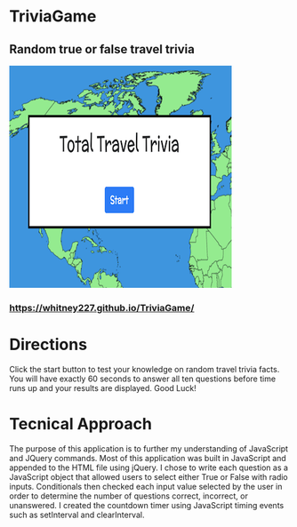 # TriviaGame
## Random true or false travel trivia 
![screenshot](/assets/images/travel-trivia.png)
### <https://whitney227.github.io/TriviaGame/>

# Directions
Click the start button to test your knowledge on random travel trivia facts.  You will have exactly 60 seconds to answer all ten questions before time runs up and your results are displayed.  Good Luck!

# Tecnical Approach
The purpose of this application is to further my understanding of JavaScript and JQuery commands.  Most of this application was built in JavaScript and appended to the HTML file using jQuery.  I chose to write each question as a JavaScript object that allowed users to select either True or False with radio inputs.  Conditionals then checked each input value selected by the user in order to determine the number of questions correct, incorrect, or unanswered.  I created the countdown timer using JavaScript timing events such as setInterval and clearInterval.